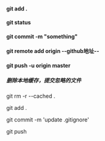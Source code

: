 #### git  add .

#### git  status

#### git  commit -m "something" 

#### git remote add origin --github地址--

#### git  push -u origin master

##### 删除本地缓存，提交忽略的文件
git rm -r --cached .

git add .

git commit -m 'update .gitignore'

git push
